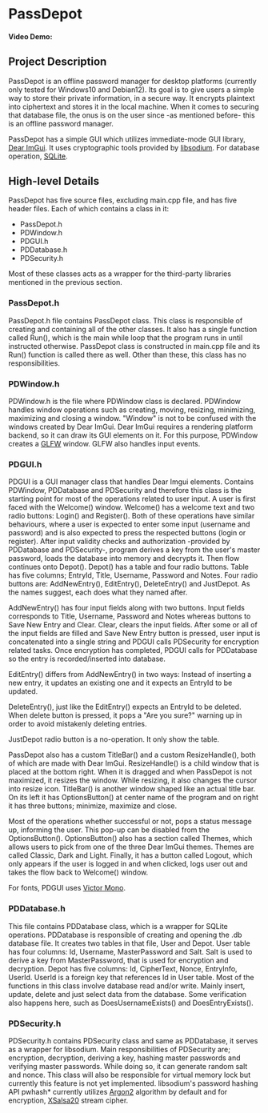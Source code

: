# PassDepot

#### Video Demo:  <URL HERE>

## Project Description

PassDepot is an offline password manager for desktop platforms (currently only tested for Windows10 and Debian12). Its 
goal is to give users a simple way to store their private information, in a secure way. It encrypts plaintext into 
ciphertext and stores it in the local machine. When it comes to securing that database file, the onus is on the user 
since -as mentioned before- this is an offline password manager.

PassDepot has a simple GUI which utilizes immediate-mode GUI library, [Dear ImGui](https://github.com/ocornut/imgui). 
It uses cryptographic tools provided by [libsodium](https://github.com/jedisct1/libsodium). For database operation, 
[SQLite](https://github.com/sqlite/sqlite).

## High-level Details

PassDepot has five source files, excluding main.cpp file, and has five header files. Each of which contains a class in 
it:

- PassDepot.h
- PDWindow.h
- PDGUI.h
- PDDatabase.h
- PDSecurity.h

Most of these classes acts as a wrapper for the third-party libraries mentioned in the previous section.

### PassDepot.h

PassDepot.h file contains PassDepot class. This class is responsible of creating and containing all of the other 
classes. It also has a single function called Run(), which is the main while loop that the program runs in until 
instructed otherwise. PassDepot class is constructed in main.cpp file and its Run() function is called there as well. 
Other than these, this class has no responsibilities.

### PDWindow.h

PDWindow.h is the file where PDWindow class is declared. PDWindow handles window operations such as creating, moving, 
resizing, minimizing, maximizing and closing a window. "Window" is not to be confused with the windows created by 
Dear ImGui. Dear ImGui requires a rendering platform backend, so it can draw its GUI elements on it. For this purpose, 
PDWindow creates a [GLFW](https://github.com/glfw/glfw) window. GLFW also handles input events.

### PDGUI.h

PDGUI is a GUI manager class that handles Dear Imgui elements. Contains PDWindow, PDDatabase and PDSecurity and 
therefore this class is the starting point for most of the operations related to user input. A user is first faced with 
the Welcome() window. Welcome() has a welcome text and two radio buttons: Login() and Register(). Both of these 
operations have similar behaviours, where a user is expected to enter some input (username and password) and is also 
expected to press the respected buttons (login or register). After input validity checks and authorization -provided by 
PDDatabase and PDSecurity-, program derives a key from the user's master password, loads the database into memory and 
decrypts it. Then flow continues onto Depot(). Depot() has a table and four radio buttons. Table has five columns; 
EntryId, Title, Username, Password and Notes. Four radio buttons are: AddNewEntry(), EditEntry(), DeleteEntry() and 
JustDepot. As the names suggest, each does what they named after.

AddNewEntry() has four input fields along with two buttons. Input fields corresponds to Title, Username, Password and 
Notes whereas buttons to Save New Entry and Clear. Clear, clears the input fields. After some or all of the input fields 
are filled and Save New Entry button is pressed, user input is concatenated into a single string and PDGUI calls 
PDSecurity for encryption related tasks. Once encryption has completed, PDGUI calls for PDDatabase so the entry is 
recorded/inserted into database.

EditEntry() differs from AddNewEntry() in two ways: Instead of inserting a new entry, it updates an existing one and it 
expects an EntryId to be updated.

DeleteEntry(), just like the EditEntry() expects an EntryId to be deleted. When delete button is pressed, it pops a "Are 
you sure?" warning up in order to avoid mistakenly deleting entries.

JustDepot radio button is a no-operation. It only show the table.

PassDepot also has a custom TitleBar() and a custom ResizeHandle(), both of which are made with Dear ImGui. 
ResizeHandle() is a child window that is placed at the bottom right. When it is dragged and when PassDepot is not 
maximized, it resizes the window. While resizing, it also changes the cursor into resize icon. TitleBar() is another 
window shaped like an actual title bar. On its left it has OptionsButton() at center name of the program and on right 
it has three buttons; minimize, maximize and close.

Most of the operations whether successful or not, pops a status message up, informing the user. This pop-up can be 
disabled from the OptionsButton(). OptionsButton() also has a section called Themes, which allows users to pick from one 
of the three Dear ImGui themes. Themes are called Classic, Dark and Light. Finally, it has a button called Logout, which 
only appears if the user is logged in and when clicked, logs user out and takes the flow back to Welcome() window.

For fonts, PDGUI uses [Victor Mono](https://github.com/rubjo/victor-mono).

### PDDatabase.h

This file contains PDDatabase class, which is a wrapper for SQLite operations. PDDatabase is responsible of creating and 
opening the .db database file. It creates two tables in that file, User and Depot. User table has four columns: Id, 
Username, MasterPassword and Salt. Salt is used to derive a key from MasterPassword, that is used for encryption and 
decryption. Depot has five columns: Id, CipherText, Nonce, EntryInfo, UserId. UserId is a foreign key that references Id 
in User table. Most of the functions in this class involve database read and/or write. Mainly insert, update, delete and 
just select data from the database. Some verification also happens here, such as DoesUsernameExists() and 
DoesEntryExists().

### PDSecurity.h

PDSecurity.h contains PDSecurity class and same as PDDatabase, it serves as a wrapper for libsodium. Main 
responsibilities of PDSecurity are; encryption, decryption, deriving a key, hashing master passwords and verifying 
master passwords. While doing so, it can generate random salt and nonce. This class will also be responsible for virtual 
memory lock but currently this feature is not yet implemented. libsodium's password hashing API pwhash* currently 
utilizes [Argon2](https://github.com/P-H-C/phc-winner-argon2) algorithm by default and for encryption, [XSalsa20](
https://doc.libsodium.org/advanced/stream_ciphers/xsalsa20) stream cipher.